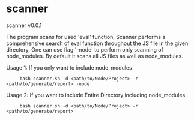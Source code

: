 # scanner

scanner v0.0.1

The program scans for used 'eval' function, Scanner performs a comprehensive search of eval function throughout the JS file in the given directory, One can use flag '-node' to perform only scanning of node_modules. By default  it scans all JS files as well as node_modules.

Usage 1: If you only want to include node_modules 
         
         bash scanner.sh -d <path/to/Node/Project> -r <path/to/generate/report> -node
    
Usage 2: If you want to include Entire Directory including node_modules 
         
         bash scanner.sh -d <path/to/Node/Project> -r <path/to/generate/report> 
         

